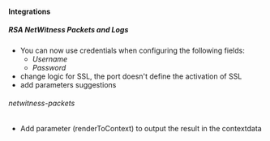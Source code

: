 #### Integrations

##### RSA NetWitness Packets and Logs

- You can now use credentials when configuring the following fields:
  - *Username*
  - *Password*
- change logic for SSL, the port doesn't define the activation of SSL
- add parameters suggestions

###### netwitness-packets
- Add parameter (renderToContext) to output the result in the contextdata
